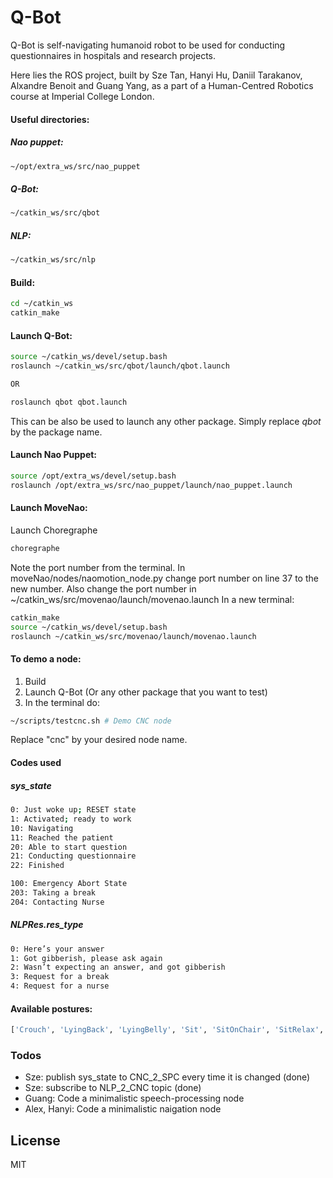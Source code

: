 # Q-Bot

Q-Bot is self-navigating humanoid robot to be used for conducting questionnaires in hospitals and research projects.

Here lies the ROS project, built by Sze Tan, Hanyi Hu, Daniil Tarakanov, Alxandre Benoit and Guang Yang, as a part of a Human-Centred Robotics course at Imperial College London.

#### Useful directories:
##### Nao puppet:
 
```sh
~/opt/extra_ws/src/nao_puppet
```

##### Q-Bot:

```sh
~/catkin_ws/src/qbot
```

##### NLP:

```sh
~/catkin_ws/src/nlp
```

#### Build:
```sh
cd ~/catkin_ws
catkin_make
```

#### Launch Q-Bot:
```sh
source ~/catkin_ws/devel/setup.bash
roslaunch ~/catkin_ws/src/qbot/launch/qbot.launch

OR

roslaunch qbot qbot.launch
```
This can be also be used to launch any other package. Simply replace *qbot* by the package name.

#### Launch Nao Puppet:
```sh
source /opt/extra_ws/devel/setup.bash
roslaunch /opt/extra_ws/src/nao_puppet/launch/nao_puppet.launch
```

#### Launch MoveNao:
Launch Choregraphe
```sh
choregraphe
```
Note the port number from the terminal.
In moveNao/nodes/naomotion_node.py change port number on line 37 to the new number.
Also change the port number in ~/catkin_ws/src/movenao/launch/movenao.launch
In a new terminal:
```sh
catkin_make
source ~/catkin_ws/devel/setup.bash
roslaunch ~/catkin_ws/src/movenao/launch/movenao.launch
```

#### To demo a node:
1. Build
2. Launch Q-Bot (Or any other package that you want to test)
3. In the terminal do:
```sh
~/scripts/testcnc.sh # Demo CNC node
```
Replace "cnc" by your desired node name.

#### Codes used
##### sys_state
```sh
0: Just woke up; RESET state
1: Activated; ready to work
10: Navigating
11: Reached the patient
20: Able to start question
21: Conducting questionnaire
22: Finished

100: Emergency Abort State
203: Taking a break
204: Contacting Nurse
```

##### NLPRes.res_type
```sh
0: Here’s your answer
1: Got gibberish, please ask again
2: Wasn’t expecting an answer, and got gibberish
3: Request for a break
4: Request for a nurse
```

#### Available postures:
```sh
['Crouch', 'LyingBack', 'LyingBelly', 'Sit', 'SitOnChair', 'SitRelax', 'Stand', 'StandInit', 'StandZero']
```

### Todos

 - Sze: publish sys_state to CNC_2_SPC every time it is changed (done)
 - Sze: subscribe to NLP_2_CNC topic	(done)
 - Guang: Code a minimalistic speech-processing node
 - Alex, Hanyi: Code a minimalistic naigation node

License
----

MIT

